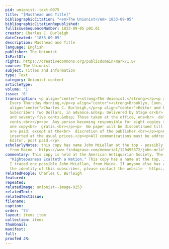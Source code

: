 ```yaml
---
pid: unionist--text-0075
title: "[Masthead and Title]"
bibliographicCitation: "<em>The Unionist</em> 1833-09-05"
bibliographicCitationRepublished: 
fullIssueSequenceNumber: 1833-09-05 p01.01
creator: Charles C. Burleigh
dateCreated: '1833-09-05'
description: Masthead and Title
language: English
publisher: The Unionist
IsPartOf: 
rights: https://creativecommons.org/publicdomain/mark/1.0/
source: The Unionist
subject: Titles and Information
type: Text
category: Unionist content
articleType: 
volume: '1'
issue: '6'
transcription: <p align="center"><strong>The Unionist.</strong></p><p align="center">Published
  Every Thursday Morning,</p><p align="center"><strong>Brooklyn, Conn. (sic)</strong></p><p
  align="center">Charles C. Burleigh,</p><p align="center">Editor and Publisher</p><p>  TERMS.—Mail
  Subscribers Two Dollars, in advance.&nbsp; Delivered by Stage or<br>  Post one dollar
  and seventy-five cents.&nbsp; Those taken at the office, one<br>  dollar and fifty
  cents.<br></p><p>  Any person becoming responsible for eight copies shall receive
  one copy<br>  gratis.<br></p><p>  No paper will be discontinued till arrearages
  are paid, except at the<br>  discretion of the publisher.<br></p><p>Advertisements
  inserted at the usual prices.</p><p>All communications must be addressed to the
  Editor, post paid.</p>
scholarlyNotes: this copy has name John McLellan at the top - possibly this John McLellan
  from Maine - https://www.findagrave.com/memorial/120495372/john-mclellan
commentary: This copy is held at the American Antiquarian Society. The motto remains
  "Righteousness Exalteth a Nation." This copy has a name at the top, John McLellan.
  I traced one possible John McLellan, from Maine. If anyone else has an idea about
  the identity of this subscriber, please contact the website - https://www.findagrave.com/memorial/120495372/john-mclellan
relatedPeople: Charles C. Burleigh
featured: 
repeated: 
relatedImage: unionist--image-0253
relatedText: 
relatedTextIssue: 
filename: 
caption: 
order: '74'
layout: items_item
collection: items
thumbnail: 
manifest: 
full: 
proofed JR: 
---
```

